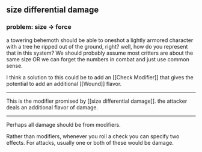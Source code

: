 
## size differential damage
### problem: size -> force
a towering behemoth should be able to oneshot a lightly armored character with a tree he ripped out of the ground, right? well, how do you represent that in this system? We should probably assume most critters are about the same size OR we can forget the numbers in combat and just use common sense.

I think a solution to this could be to add an [[Check Modifier]] that gives the potential to add an additional [[Wound]] flavor.

---

This is the modifier promised by [[size differential damage]]. the attacker deals an additional flavor of damage.

---

Perhaps all damage should be from modifiers.

Rather than modifiers, whenever you roll a check you can specify two effects. For attacks, usually one or both of these would be damage.
